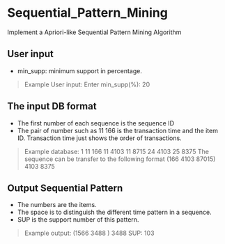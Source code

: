 # Sequential_Pattern_Mining
Implement a Apriori-like Sequential Pattern Mining Algorithm

## User input
* min_supp: minimum support in percentage.
> Example User input: 
> Enter min_supp(%): 20

## The input DB format
* The first number of each sequence is the sequence ID
* The pair of number such as 11    166 is the transaction time and the item ID. Transaction time just shows the order of transactions.
> Example database:
> 1    11    166    11    4103    11    8715    24    4103    25    8375
> The sequence can be transfer to the following format 
> (166 4103 87015) 4103 8375
## Output Sequential Pattern
* The numbers are the items. 
* The space is to distinguish the different time pattern in a sequence.
* SUP is the support number of this pattern.
> Example output:
> (1566 3488 ) 3488  SUP: 103


